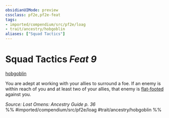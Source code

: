 ```yaml
---
obsidianUIMode: preview
cssclass: pf2e,pf2e-feat
tags:
- imported/compendium/src/pf2e/loag
- trait/ancestry/hobgoblin
aliases: ["Squad Tactics"]
---
```

# Squad Tactics  *Feat 9*  
[hobgoblin](hobgoblin-locg.md)  


You are adept at working with your allies to surround a foe. If an enemy is within reach of you and at least two of your allies, that enemy is [flat-footed](conditions.md#Flat-footed) against you.

*Source: Lost Omens: Ancestry Guide p. 36*  
%% #imported/compendium/src/pf2e/loag #trait/ancestry/hobgoblin %%